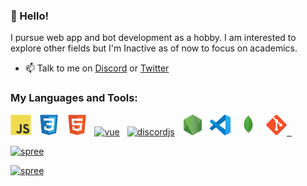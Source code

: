 ### 👋 Hello!

I pursue web app and bot development as a hobby. I am interested to explore other fields but I'm Inactive as of now to focus on academics.

- 📫 Talk to me on [Discord](https://discord.com/users/755826968901058682) or [Twitter](https://twitter.com/SpreeHertz)

### My Languages and Tools:
<div>
<a href="https://developer.mozilla.org/en-US/docs/Web/JavaScript"> <img height="33" src="https://raw.githubusercontent.com/devicons/devicon/master/icons/javascript/javascript-original.svg" alt="js"></a>&nbsp;&nbsp;
<a href="https://developer.mozilla.org/en-US/docs/Web/CSS"><img height="33" src="https://raw.githubusercontent.com/devicons/devicon/master/icons/css3/css3-original.svg" alt="css"></a>&nbsp;&nbsp
<a href="https://developer.mozilla.org/en-US/docs/Web/HTML"><img height="33" src="https://raw.githubusercontent.com/devicons/devicon/master/icons/html5/html5-original.svg" alt="html"></a>&nbsp;&nbsp;
<a href="https://vuejs.org"><img height="33"src="https://cdn.jsdelivr.net/gh/devicons/devicon/icons/vuejs/vuejs-original.svg" alt="vue" /></a>&nbsp;&nbsp;
<a href="https://discord.js.org"><img height="33" src="https://cdn.jsdelivr.net/gh/devicons/devicon/icons/discordjs/discordjs-original.svg" alt="discordjs"/></a>&nbsp;&nbsp;
<a href="https://nodejs.org"><img height="33" src="https://raw.githubusercontent.com/github/explore/80688e429a7d4ef2fca1e82350fe8e3517d3494d/topics/nodejs/nodejs.png" alt="nodejs"></a>&nbsp;&nbsp;
<a href="https://code.visualstudio.com"><img height="33" src="https://raw.githubusercontent.com/github/explore/80688e429a7d4ef2fca1e82350fe8e3517d3494d/topics/visual-studio-code/visual-studio-code.png" alt="vscode"></a>&nbsp;&nbsp;
<a href="https://mongodb.com"><img height="33" src="https://github.com/devicons/devicon/blob/master/icons/mongodb/mongodb-original.svg" alt="mongodb"></a>&nbsp;&nbsp;
<a href="https://git-scm.com/"><img height="33" src="https://raw.githubusercontent.com/devicons/devicon/master/icons/git/git-plain.svg" alt="git"</a>&nbsp;&nbsp;
</div>

<div>
<p align="left">
  <img src="https://github-readme-stats.vercel.app/api?username=SpreeHertz&show_icons=true&locale=en&theme=radical&layout=compact" alt="spree" />
</p>
<p align="left">
  <img src="https://github-readme-stats.vercel.app/api/top-langs?username=SpreeHertz&show_icons=true&locale=en&layout=compact&theme=radical" alt="spree" />
</p>
<div>
